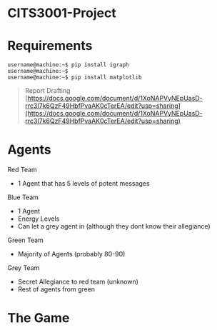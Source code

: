 # CITS3001-Project

# Requirements

```properties
username@machine:~$ pip install igraph
username@machine:~$ 
username@machine:~$ pip install matplotlib
```

> Report Drafting
> [https://docs.google.com/document/d/1XoNAPVyNEpUasD-rrc3I7k6QzF49HbfPvaAK0cTerEA/edit?usp=sharing](https://docs.google.com/document/d/1XoNAPVyNEpUasD-rrc3I7k6QzF49HbfPvaAK0cTerEA/edit?usp=sharing)

# Agents
Red Team
- 1 Agent that has 5 levels of potent messages

Blue Team
- 1 Agent 
- Energy Levels
- Can let a grey agent in (although they dont know their allegiance)

Green Team
- Majority of Agents (probably 80-90)

Grey Team
- Secret Allegiance to red team (unknown)
- Rest of agents from green

# The Game